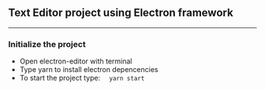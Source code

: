 ## Text Editor project using Electron framework
---

###  Initialize the project
- Open electron-editor with terminal
- Type yarn to install electron depencencies
- To start the project type: ```  yarn start```
